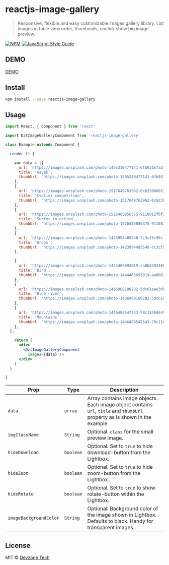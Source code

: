 # reactjs-image-gallery

> Responsive, flexible and easy customizable images gallery library. List images in table view order, thumbnails, onclick show big image preview.

[![NPM](https://img.shields.io/npm/v/reactjs-image-gallery.svg)](https://www.npmjs.com/package/reactjs-image-gallery) [![JavaScript Style Guide](https://img.shields.io/badge/code_style-standard-brightgreen.svg)](https://standardjs.com)

## DEMO
[DEMO](https://www.devzonetech.com/demo/reactjs-image-gallery/)

## Install

```bash
npm install --save reactjs-image-gallery
```

## Usage

```jsx
import React, { Component } from 'react'

import DztImageGalleryComponent from 'reactjs-image-gallery'

class Example extends Component {

  render () {

    var data = [{
      url: 'https://images.unsplash.com/photo-1465310477141-6fb93167a273?ixlib=rb-1.2.1&ixid=eyJhcHBfaWQiOjEyMDd9&auto=format&fit=crop&w=1350&q=80',
      title: 'Kayak',
      thumbUrl: 'https://images.unsplash.com/photo-1465310477141-6fb93167a273?ixlib=rb-1.2.1&ixid=eyJhcHBfaWQiOjEyMDd9&auto=format&fit=crop&w=250&q=80',
    },
    {
      url: 'https://images.unsplash.com/photo-1517649763962-0c623066013b?ixlib=rb-1.2.1&ixid=eyJhcHBfaWQiOjEyMDd9&auto=format&fit=crop&w=1350&q=80',
      title: 'Cyclist competition',
      thumbUrl: 'https://images.unsplash.com/photo-1517649763962-0c623066013b?ixlib=rb-1.2.1&ixid=eyJhcHBfaWQiOjEyMDd9&auto=format&fit=crop&w=250&q=80',
    },
    {
      url: 'https://images.unsplash.com/photo-1526485856375-9110812fbf35?ixlib=rb-1.2.1&ixid=eyJhcHBfaWQiOjEyMDd9&auto=format&fit=crop&w=1350&q=80',
      title: 'Surfer in action',
      thumbUrl: 'https://images.unsplash.com/photo-1526485856375-9110812fbf35?ixlib=rb-1.2.1&ixid=eyJhcHBfaWQiOjEyMDd9&auto=format&fit=crop&w=250&q=80',
    },
    {
      url: 'https://images.unsplash.com/photo-1423994485548-7c3cf5c99cfb?ixlib=rb-1.2.1&ixid=eyJhcHBfaWQiOjEyMDd9&auto=format&fit=crop&w=1947&q=80',
      title: 'Drops',
      thumbUrl: 'https://images.unsplash.com/photo-1423994485548-7c3cf5c99cfb?ixlib=rb-1.2.1&ixid=eyJhcHBfaWQiOjEyMDd9&auto=format&fit=crop&w=1947&q=80',
    },

    {
      url: 'https://images.unsplash.com/photo-1444465693019-aa0b6392460d?ixlib=rb-1.2.1&ixid=eyJhcHBfaWQiOjEyMDd9&auto=format&fit=crop&w=1350&q=80',
      title: 'Bird',
      thumbUrl: 'https://images.unsplash.com/photo-1444465693019-aa0b6392460d?ixlib=rb-1.2.1&ixid=eyJhcHBfaWQiOjEyMDd9&auto=format&fit=crop&w=250&q=80',
    },
    {
      url: 'https://images.unsplash.com/photo-1436968188282-5dc61aae3d81?ixlib=rb-1.2.1&ixid=eyJhcHBfaWQiOjEyMDd9&auto=format&fit=crop&w=1353&q=80',
      title: 'Blue river',
      thumbUrl: 'https://images.unsplash.com/photo-1436968188282-5dc61aae3d81?ixlib=rb-1.2.1&ixid=eyJhcHBfaWQiOjEyMDd9&auto=format&fit=crop&w=250&q=80',
    },
    {
      url: 'https://images.unsplash.com/photo-1446488547543-78c11468449a?ixlib=rb-1.2.1&ixid=eyJhcHBfaWQiOjEyMDd9&auto=format&fit=crop&w=1949&q=80',
      title: 'Mountains',
      thumbUrl: 'https://images.unsplash.com/photo-1446488547543-78c11468449a?ixlib=rb-1.2.1&ixid=eyJhcHBfaWQiOjEyMDd9&auto=format&fit=crop&w=250&q=80',
    },
  ];

    return (
      <div>
        <DztImageGalleryComponent 
          images={data} />
      </div>
    )
  }

}
```
| Prop                   | Type      | Description                                                                                                   |
| ---------------------- | --------- | ------------------------------------------------------------------------------------------------------------- |
| `data`                 | `array`   | Array contains image objects. Each image object contains `url`, `title` and `thumbUrl` property as is shown in the example                                                          |
| `imgClassName`         | `String`  | Optional. `class` for the small preview image.                                                                |
| `hideDownload`         | `boolean` | Optional. Set to `true` to hide download-button from the Lightbox.                                            |
| `hideZoom`             | `boolean` | Optional. Set to `true` to hide zoom-button from the Lightbox.                                                |
| `hideRotate`           | `boolean` | Optional. Set to `true` to show rotate-button within the Lightbox.                                            |
| `imageBackgroundColor` | `String`  | Optional. Background color of the image shown in Lightbox. Defaults to black. Handy for transparent images.   |

## License

MIT © [Devzone Tech](https://www.devzonetech.com/)
